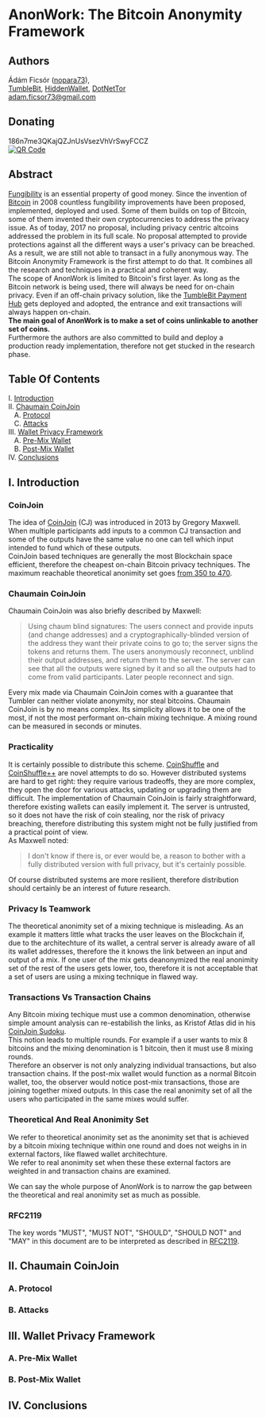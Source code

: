 # AnonWork: The Bitcoin Anonymity Framework

## Authors

Ádám Ficsór ([nopara73](https://github.com/nopara73)),  
[TumbleBit](https://github.com/NTumbleBit/NTumbleBit), [HiddenWallet](https://github.com/nopara73/HiddenWallet), [DotNetTor](https://github.com/nopara73/DotNetTor)  
adam.ficsor73@gmail.com

## Donating

186n7me3QKajQZJnUsVsezVhVrSwyFCCZ  
[![QR Code](http://i.imgur.com/grc5fBP.png)](https://www.smartbit.com.au/address/186n7me3QKajQZJnUsVsezVhVrSwyFCCZ)

## Abstract

[Fungibility](https://en.wikipedia.org/wiki/Fungibility) is an essential property of good money. Since the invention of [Bitcoin](https://bitcoin.org/bitcoin.pdf) in 2008 countless fungibility improvements have been proposed, implemented, deployed and used. Some of them builds on top of Bitcoin, some of them invented their own cryptocurrencies to address the privacy issue. As of today, 2017 no proposal, including privacy centric altcoins addressed the problem in its full scale. No proposal attempted to provide protections against all the different ways a user's privacy can be breached. As a result, we are still not able to transact in a fully anonymous way. The Bitcoin Anonymity Framework is the first attempt to do that. It combines all the research and techniques in a practical and coherent way.  
The scope of AnonWork is limited to Bitcoin's first layer. As long as the Bitcoin network is being used, there will always be need for on-chain privacy. Even if an off-chain privacy solution, like the [TumbleBit Payment Hub](https://eprint.iacr.org/2016/575.pdf) gets deployed and adopted, the entrance and exit transactions will always happen on-chain.  
**The main goal of AnonWork is to make a set of coins unlinkable to another set of coins.**  
Furthermore the authors are also committed to build and deploy a production ready implementation, therefore not get stucked in the research phase.  

## Table Of Contents

I. [Introduction](#i-introduction)  
II. [Chaumain CoinJoin](#ii-chaumain-coinjoin)  
&nbsp;&nbsp;&nbsp;A. [Protocol](#a-protocol)  
&nbsp;&nbsp;&nbsp;C. [Attacks](#b-attacks)  
III. [Wallet Privacy Framework](#iii-wallet-privacy-framework)  
&nbsp;&nbsp;&nbsp;A. [Pre-Mix Wallet](#a-pre-mix-wallet)  
&nbsp;&nbsp;&nbsp;B. [Post-Mix Wallet](#b-post-mix-wallet)  
IV. [Conclusions](#iv-conclusions)  

## I. Introduction

### CoinJoin

The idea of [CoinJoin](https://bitcointalk.org/index.php?topic=279249.0) (CJ) was introduced in 2013 by Gregory Maxwell. When multiple participants add inputs to a common CJ transaction and some of the outputs have the same value no one can tell which input intended to fund which of these outputs.  
CoinJoin based techniques are generally the most Blockchain space efficient, therefore the cheapest on-chain Bitcoin privacy techniques. The maximum reachable theoretical anonimity set goes [from 350 to 470](https://bitcoin.stackexchange.com/questions/57073/what-is-the-maximum-anonimity-set-of-a-coinjoin-transaction/57091).

### Chaumain CoinJoin
Chaumain CoinJoin was also briefly described by Maxwell:  
> Using chaum blind signatures: The users connect and provide inputs (and change addresses) and a cryptographically-blinded version of the address they want their private coins to go to; the server signs the tokens and returns them. The users anonymously reconnect, unblind their output addresses, and return them to the server. The server can see that all the outputs were signed by it and so all the outputs had to come from valid participants. Later people reconnect and sign.  

Every mix made via Chaumain CoinJoin comes with a guarantee that Tumbler can neither violate anonymity, nor steal bitcoins. Chaumain CoinJoin is by no means complex. Its simplicity allows it to be one of the most, if not the most performant on-chain mixing technique. A mixing round can be measured in seconds or minutes. 

### Practicality
It is certainly possible to distribute this scheme. [CoinShuffle](http://crypsys.mmci.uni-saarland.de/projects/CoinShuffle/coinshuffle.pdf) and [CoinShuffle++](https://crypsys.mmci.uni-saarland.de/projects/FastDC/draft-paper.pdf) are novel attempts to do so. However distributed systems are hard to get right: they require various tradeoffs, they are more complex, they open the door for various attacks, updating or upgrading them are difficult. The implementation of Chaumain CoinJoin is fairly straightforward, therefore existing wallets can easily implement it. The server is untrusted, so it does not have the risk of coin stealing, nor the risk of privacy breaching, therefore distributing this system might not be fully justified from a practical point of view.  
As Maxwell noted:  
>  I don't know if there is, or ever would be, a reason to bother with a fully distributed version with full privacy, but it's certainly possible.  

Of course distributed systems are more resilient, therefore distribution should certainly be an interest of future research.  

### Privacy Is Teamwork
The theoretical anonimity set of a mixing technique is misleading. As an example it matters little what tracks the user leaves on the Blockchain if, due to the architechture of its wallet, a central server is already aware of all its wallet addresses, therefore the it knows the link between an input and output of a mix. 
If one user of the mix gets deanonymized the real anonimity set of the rest of the users gets lower, too, therefore it is not acceptable that a set of users are using a mixing technique in flawed way.

### Transactions Vs Transaction Chains

Any Bitcoin mixing techique must use a common denomination, otherwise simple amount analysis can re-estabilish the links, as Kristof Atlas did in his [CoinJoin Sudoku](www.coinjoinsudoku.com).  
This notion leads to multiple rounds. For example if a user wants to mix 8 bitcoins and the mixing denomination is 1 bitcoin, then it must use 8 mixing rounds.  
Therefore an observer is not only analyzing individual transactions, but also transaction chains. If the post-mix wallet would function as a normal Bitcoin wallet, too, the observer would notice post-mix transactions, those are joining together mixed outputs. In this case the real anonimity set of all the users who participated in the same mixes would suffer.

### Theoretical And Real Anonimity Set

We refer to theoretical anonimity set as the anonimity set that is achieved by a bitcoin mixing technique within one round and does not weighs in in external factors, like flawed wallet architechture.  
We refer to real anonimity set when these these external factors are weighted in and transaction chains are examined.  
  
We can say the whole purpose of AnonWork is to narrow the gap between the theoretical and real anonimity set as much as possible.

### RFC2119

The key words "MUST", "MUST NOT", "SHOULD", "SHOULD NOT" and "MAY" in this document are to be interpreted as described in [RFC2119](https://tools.ietf.org/html/rfc2119).

## II. Chaumain CoinJoin

### A. Protocol

### B. Attacks

## III. Wallet Privacy Framework

### A. Pre-Mix Wallet

### B. Post-Mix Wallet

## IV. Conclusions
